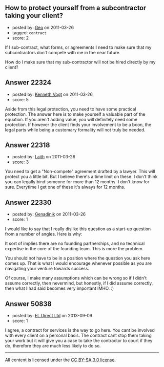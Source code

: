 ## How to protect yourself from a subcontractor taking your client?

- posted by: [Geo](https://stackexchange.com/users/-1/6602-geo) on 2011-03-26
- tagged: `contract`
- score: 2

If I sub-contract, what forms, or agreements I need to make sure that my subcontractors don't compete with me in the near future.  

How do I make sure that my sub-contractor will not be hired directly by my client?




## Answer 22324

- posted by: [Kenneth Vogt](https://stackexchange.com/users/-1/6736-kenneth-vogt) on 2011-03-26
- score: 5

Aside from this legal protection, you need to have some practical protection. The answer here is to make yourself a valuable part of the equation. If you aren't adding value, you will definitely need some protection. If however the client finds your involvement to be a boon, the legal parts while being a customary formality will not truly be needed.


## Answer 22318

- posted by: [Laith](https://stackexchange.com/users/-1/8707-laith) on 2011-03-26
- score: 3

You need to get a "Non-compete" agreement drafted by a lawyer. This will protect you a little bit. But I believe there's a time limit on these. I don't think you can legally bind someone for more than 12 months. I don't know for sure. Everytime I get one of these it's always for 12 months.


## Answer 22330

- posted by: [Genadinik](https://stackexchange.com/users/-1/8929-genadinik) on 2011-03-26
- score: 1

I would like to say that I really dislike this question as a start-up question from a number of angles.  Here is why:

It sort of implies there are no founding partnerships, and no technical expertise in the core of the founding team.  This is more the problem.

You should not have to be in a position where the question you ask here comes up.  That is what I would encourage whenever possible as you are navigating your venture towards success.

Of course, I make many assumptions which can be wrong so if I didn't assume correctly, then nevermind, but honestly, if I did assume correctly, then what I had said becomes very important IMHO. :)




## Answer 50838

- posted by: [EL Direct Ltd](https://stackexchange.com/users/-1/27783-el-direct-ltd) on 2013-09-09
- score: 1

I agree, a contract for services is the way to go here. You cant be involved with every client on a personal basis. The contract cant stop them taking your work but it will give you a case to take the contractor to court if they do, therefore they are much less likely to do so. 



---

All content is licensed under the [CC BY-SA 3.0 license](https://creativecommons.org/licenses/by-sa/3.0/).
